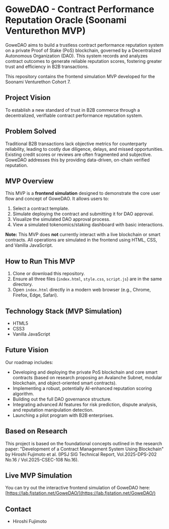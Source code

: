 # GoweDAO - Contract Performance Reputation Oracle (Soonami Venturethon MVP)

GoweDAO aims to build a trustless contract performance reputation system on a private Proof of Stake (PoS) blockchain, governed by a Decentralized Autonomous Organization (DAO). This system records and analyzes contract outcomes to generate reliable reputation scores, fostering greater trust and efficiency in B2B transactions.

This repository contains the frontend simulation MVP developed for the Soonami Venturethon Cohort 7.

## Project Vision

To establish a new standard of trust in B2B commerce through a decentralized, verifiable contract performance reputation system.

## Problem Solved

Traditional B2B transactions lack objective metrics for counterparty reliability, leading to costly due diligence, delays, and missed opportunities. Existing credit scores or reviews are often fragmented and subjective. GoweDAO addresses this by providing data-driven, on-chain verified reputation.

## MVP Overview

This MVP is a **frontend simulation** designed to demonstrate the core user flow and concept of GoweDAO. It allows users to:

1.  Select a contract template.
2.  Simulate deploying the contract and submitting it for DAO approval.
3.  Visualize the simulated DAO approval process.
4.  View a simulated tokenomics/staking dashboard with basic interactions.

**Note:** This MVP does **not** currently interact with a live blockchain or smart contracts. All operations are simulated in the frontend using HTML, CSS, and Vanilla JavaScript.

## How to Run This MVP

1.  Clone or download this repository.
2.  Ensure all three files (`index.html`, `style.css`, `script.js`) are in the same directory.
3.  Open `index.html` directly in a modern web browser (e.g., Chrome, Firefox, Edge, Safari).

## Technology Stack (MVP Simulation)

* HTML5
* CSS3
* Vanilla JavaScript

## Future Vision

Our roadmap includes:
* Developing and deploying the private PoS blockchain and core smart contracts (based on research proposing an Avalanche Subnet, modular blockchain, and object-oriented smart contracts).
* Implementing a robust, potentially AI-enhanced reputation scoring algorithm.
* Building out the full DAO governance structure.
* Integrating advanced AI features for risk prediction, dispute analysis, and reputation manipulation detection.
* Launching a pilot program with B2B enterprises.

## Based on Research

This project is based on the foundational concepts outlined in the research paper:
"Development of a Contract Management System Using Blockchain" by Hiroshi Fujimoto et al. (IPSJ SIG Technical Report, Vol.2025-DPS-202 No.16 / Vol.2025-CSEC-108 No.16).

## Live MVP Simulation

You can try out the interactive frontend simulation of GoweDAO here:
[https://lab.fjstation.net/GoweDAO/](https://lab.fjstation.net/GoweDAO/)

## Contact

* Hiroshi Fujimoto

